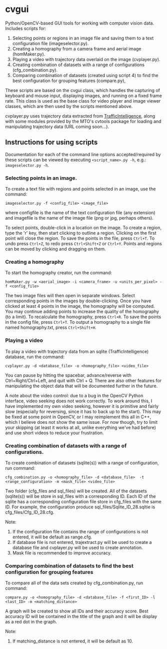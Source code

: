 # cvgui

Python/OpenCV-based GUI tools for working with computer vision data. Includes scripts for:
  1. Selecting points or regions in an image file and saving them to a text configuration file (imageselector.py).
  2. Creating a homography from a camera frame and aerial image (homMaker.py).
  3. Playing a video with trajectory data overlaid on the image (cvplayer.py).
  4. Creating combination of datasets with a range of configurations (cfg_combination.py).
  5. Comparing combination of datasets (created using script 4) to find the best configuration for grouping features (compare.py),

These scripts are based on the cvgui class, which handles the capturing of keyboard and mouse input, displaying images, and running on a fixed frame rate. This class is used as the base class for video player and image viewer classes, which are then used by the scripts mentioned above.

cvplayer.py uses trajectory data extracted from [TrafficIntelligence](https://bitbucket.org/Nicolas/trafficintelligence/wiki/Home), along with some modules provided by the MTO's cvtools package for loading and manipulating trajectory data (URL coming soon...).


## Instructions for using scripts
Documentation for each of the command line options accepted/required by these scripts can be viewed by executing ```<script_name>.py -h```, e.g.: ```imageselector.py -h```.

### Selecting points in an image.
To create a text file with regions and points selected in an image, use the command:
```
imageselector.py -f <config_file> <image_file>
```
where configfile is the name of the text configuration file (any extension) and imagefile is the name of the image file (png or jpg, perhaps others).

To select points, double-click in a location on the image. To create a region, type the 'r' key, then start clicking to outline a region. Clicking on the first point will close the region. To save the points in the file, press ```Ctrl+T```. To undo press ```Ctrl+Z```, to redo press ```Ctrl+Shift+Z``` or ```Ctrl+Y```. Points and regions can be moved by clicking and dragging on them.

### Creating a homography
To start the homography creator, run the command:
```
homMaker.py -w <aerial_image> -i <camera_frame> -u <units_per_pixel> -f <config_file>
```

The two image files will then open in separate windows. Select corresponding points in the images by double-clicking. Once you have clicked at least 4 points in the image, the homography will be computed. You may continue adding points to increase the quality of the homography (to a limit). To recalculate the homography, press ```Ctrl+R```. To save the
points in the config file, press ```Ctrl+T```. To output a homography to a single file named homography.txt, press ```Ctrl+Shift+H```.


### Playing a video
To play a video with trajectory data from an sqlite (TrafficIntelligence) database, run the command:
```
cvplayer.py -d <database_file> -o <homography_file> <video_file>
```
You can pause by hitting the spacebar, advance/reverse with Ctrl+Right/Ctrl+Left, and quit with Ctrl + Q. There are also other features for manipulating the object data that will be documented further in the future.

A note about the video control: due to a bug in the OpenCV Python interface, video seeking does not work correctly. To work around this, I have implemented my own video seeking, however it is primitive and fairly slow (especially for reversing, since it has to back up to the start). This may be fixed at some point in OpenCV, or I may reimplement this all in C++, which I believe does not show the same issue. For now though, try to limit your skipping (at least it works at all, unlike everything we've had before) and use short videos to reduce your frustration.

### Creating combination of datasets with a range of configurations.
To create combination of datasets (sqlite(s)) with a range of configuration, run command:
```
cfg_combination.py -o <homography_file> -d <database_file>  -t <range_configuration> -m <mask_file> <video_file>
```
Two folder (cfg_files and sql_files) will be created. All of the datasets (sqlite(s)) will be store in sql_files with a corresponding ID. Each ID of the sqlite has a corresponding configuration file store in cfg_files with the same ID. For example, the configuration produce sql_files/Sqlite_ID_28.sqltie is cfg_files/Cfg_ID_28.cfg.

Note:
  1. If the configuration file contains the range of configurations is not entered, it will be default as range.cfg.
  2. If database file is not entered, trajextract.py will be used to create a database file and cvplayer.py will be used to create annotation.  
  3. Mask file is recommended to improve accuracy.

### Comparing combination of datasets to find the best configuration for grouping features
To compare all of the data sets created by cfg_combination.py, run command:
```
compare.py -o <homography_file> -d <database_file> -f <first_ID> -l <last_ID> -m <matching_distance>
```
A graph will be created to show all IDs and their accuracy score. Best accuracy ID will be contained in the title of the graph and it will be display as a red dot in the graph.

Note:
  1. If matching_distance is not entered, it will be default as 10.
